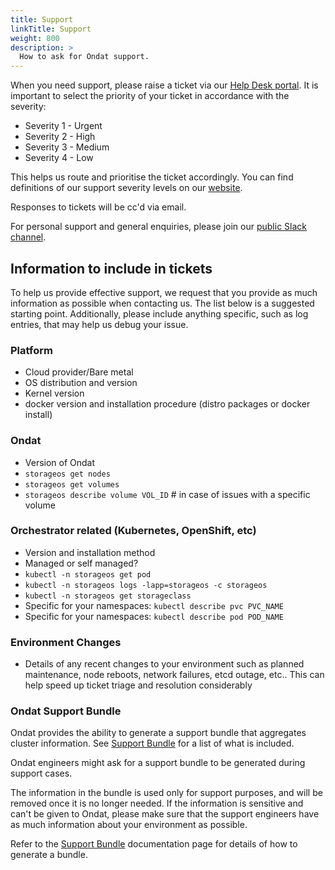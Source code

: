 ```yaml
---
title: Support
linkTitle: Support
weight: 800
description: >
  How to ask for Ondat support.
---
```


When you need support, please raise a ticket via our [Help Desk
portal](https://support.storageos.com). It is important to select the priority
of your ticket in accordance with the severity:

* Severity 1 - Urgent
* Severity 2 - High
* Severity 3 - Medium
* Severity 4 - Low

This helps us route and prioritise the ticket accordingly. You can find
definitions of our support severity levels on our
[website](https://storageos.com/support).

Responses to tickets will be cc'd via email.

For personal support and general enquiries, please join our [public Slack channel](https://slack.storageos.com).

## Information to include in tickets

To help us provide effective support, we request that you provide as much
information as possible when contacting us. The list below is a suggested
starting point. Additionally, please include anything specific, such as log
entries, that may help us debug your issue.

### Platform
* Cloud provider/Bare metal
* OS distribution and version
* Kernel version
* docker version and installation procedure (distro packages or docker install)

### Ondat
* Version of Ondat
* `storageos get nodes`
* `storageos get volumes`
* `storageos describe volume VOL_ID` # in case of issues with a specific volume

### Orchestrator related (Kubernetes, OpenShift, etc)
* Version and installation method
* Managed or self managed?
* `kubectl -n storageos get pod`
* `kubectl -n storageos logs -lapp=storageos -c storageos`
* `kubectl -n storageos get storageclass`
* Specific for your namespaces: `kubectl describe pvc PVC_NAME`
* Specific for your namespaces: `kubectl describe pod POD_NAME`

### Environment Changes
* Details of any recent changes to your environment such as planned
  maintenance, node reboots, network failures, etcd outage, etc.. This can
  help speed up ticket triage and resolution considerably

### Ondat Support Bundle

Ondat provides the ability to generate a support bundle that aggregates
cluster information. See [Support Bundle](/docs/reference/bundles/support_bundle) for a list of what is
included.

Ondat engineers might ask for a support bundle to be generated
during support cases.

The information in the bundle is used only for support purposes, and will be
removed once it is no longer needed. If the information is sensitive and can't
be given to Ondat, please make sure that the support engineers have as
much information about your environment as possible.

Refer to the [Support Bundle](/docs/reference/bundles/support_bundle) documentation page for details
of how to generate a bundle.
